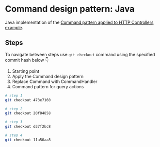 # Command design pattern: Java

Java implementation of the [Command pattern applied to HTTP Controllers example](../README.md).

## Steps

To navigate between steps use `git checkout` command
using the specified commit hash below 👇

1. Starting point
2. Apply the Command design pattern
3. Replace Command with CommandHandler
4. Command pattern for query actions

```bash
# step 1
git checkout 473e7160

# step 2
git checkout 20f84858

# step 3
git checkout d37f2bc8

# step 4
git checkout 11a50aa8
```
